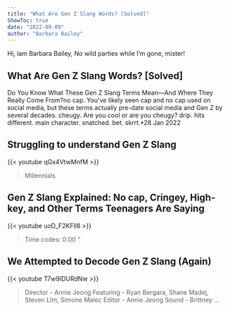```yaml
---
title: "What Are Gen Z Slang Words? [Solved]"
ShowToc: true 
date: "2022-09-09"
author: "Barbara Bailey" 
---
```


Hi, iam Barbara Bailey, No wild parties while I’m gone, mister!
## What Are Gen Z Slang Words? [Solved]
 Do You Know What These Gen Z Slang Terms Mean—And Where They Really Come From?no cap. You've likely seen cap and no cap used on social media, but these terms actually pre-date social media and Gen Z by several decades. 
 cheugy. Are you cool or are you cheugy? 
 drip. 
 hits different. 
 main character. 
 snatched. 
 bet. 
 skrrt.•28 Jan 2022

## Struggling to understand Gen Z Slang
{{< youtube qGx4VtwMnfM >}}
>Millennials

## Gen Z Slang Explained: No cap, Cringey, High-key, and Other Terms Teenagers Are Saying
{{< youtube uoD_F2KFll8 >}}
>Time codes: 0:00 "

## We Attempted to Decode Gen Z Slang (Again)
{{< youtube T7w9IDURdNw >}}
>Director - Annie Jeong Featuring - Ryan Bergara, Shane Madej, Steven LIm, Simone Malec Editor - Annie Jeong Sound - Brittney ...

